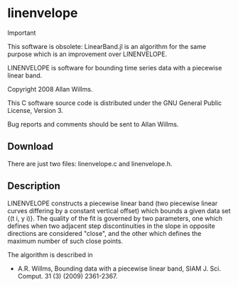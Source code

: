 # linenvelope

> [!IMPORTANT]
> This software is obsolete: LinearBand.jl is an algorithm for the same purpose which is an improvement over LINENVELOPE.

LINENVELOPE is software for bounding time series data with a piecewise linear band.

Copyright 2008 Allan Willms.

This C software source code is distributed under the GNU General Public License, Version 3.

Bug reports and comments should be sent to Allan Willms.
## Download
There are just two files: linenvelope.c and linenvelope.h.

## Description
LINENVELOPE constructs a piecewise linear band (two piecewise linear curves differing by a constant vertical offset) which bounds a given data set {(t i, y i)}. The quality of the fit is governed by two parameters, one which defines when two adjacent step discontinuities in the slope in opposite directions are considered "close", and the other which defines the maximum number of such close points.

The algorithm is described in

- A.R. Willms, Bounding data with a piecewise linear band, SIAM J. Sci. Comput. 31 (3) (2009) 2361-2367. 

